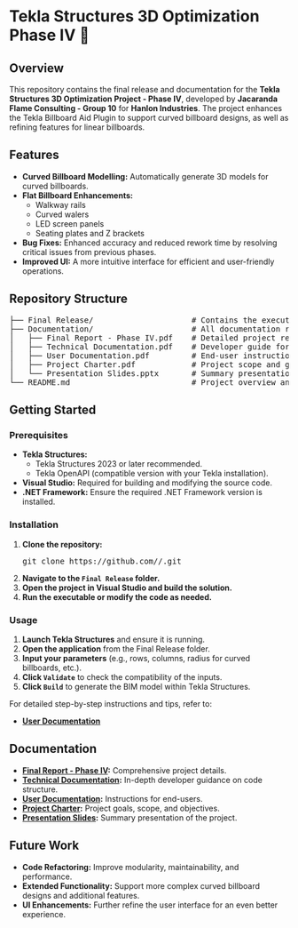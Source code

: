 # Tekla Structures 3D Optimization Phase IV 🚀

## Overview
This repository contains the final release and documentation for the **Tekla Structures 3D Optimization Project - Phase IV**, developed by **Jacaranda Flame Consulting - Group 10** for **Hanlon Industries**. The project enhances the Tekla Billboard Aid Plugin to support curved billboard designs, as well as refining features for linear billboards.

## Features
- **Curved Billboard Modelling:** Automatically generate 3D models for curved billboards.
- **Flat Billboard Enhancements:**
  - Walkway rails
  - Curved walers
  - LED screen panels
  - Seating plates and Z brackets
- **Bug Fixes:** Enhanced accuracy and reduced rework time by resolving critical issues from previous phases.
- **Improved UI:** A more intuitive interface for efficient and user-friendly operations.

## Repository Structure
<pre>
├── Final Release/                     # Contains the executable and source code for the final version
├── Documentation/                     # All documentation related to the project
│   ├── Final Report - Phase IV.pdf    # Detailed project report
│   ├── Technical Documentation.pdf    # Developer guide for code structure
│   ├── User Documentation.pdf         # End-user instructions
│   ├── Project Charter.pdf            # Project scope and goals
│   └── Presentation Slides.pptx       # Summary presentation
└── README.md                          # Project overview and usage guide
</pre>

## Getting Started

### Prerequisites
- **Tekla Structures:**
  - Tekla Structures 2023 or later recommended.
  - Tekla OpenAPI (compatible version with your Tekla installation).
- **Visual Studio:** Required for building and modifying the source code.
- **.NET Framework:** Ensure the required .NET Framework version is installed.

### Installation
1. **Clone the repository:**
   <pre>
   git clone https://github.com/<your-username>/<repo-name>.git 
   </pre>
2. **Navigate to the `Final Release` folder.**   
3. **Open the project in Visual Studio and build the solution.**  
4. **Run the executable or modify the code as needed.**

### Usage
1. **Launch Tekla Structures** and ensure it is running.
2. **Open the application** from the Final Release folder.
3. **Input your parameters** (e.g., rows, columns, radius for curved billboards, etc.).
4. **Click `Validate`** to check the compatibility of the inputs.
5. **Click `Build`** to generate the BIM model within Tekla Structures.

For detailed step-by-step instructions and tips, refer to:  
- **[User Documentation](./Documentation/User%20Documentation.pdf)**

## Documentation
- **[Final Report - Phase IV](./Documentation/Final%20Report%20-%20Phase%20IV.pdf):** Comprehensive project details.
- **[Technical Documentation](./Documentation/Technical%20Documentation.pdf):** In-depth developer guidance on code structure.
- **[User Documentation](./Documentation/User%20Documentation.pdf):** Instructions for end-users.
- **[Project Charter](./Documentation/Project%20Charter.pdf):** Project goals, scope, and objectives.
- **[Presentation Slides](./Documentation/Presentation%20Slides.pptx):** Summary presentation of the project.

## Future Work
- **Code Refactoring:** Improve modularity, maintainability, and performance.
- **Extended Functionality:** Support more complex curved billboard designs and additional features.
- **UI Enhancements:** Further refine the user interface for an even better experience.
